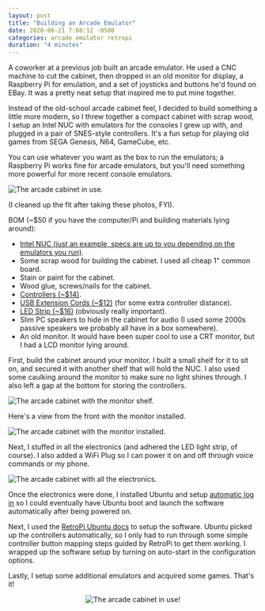 ```yaml
---
layout: post
title: "Building an Arcade Emulator"
date: 2020-06-21 7:08:12 -0500
categories: arcade emulator retropi
duration: "4 minutes"
---
```


A coworker at a previous job built an arcade emulator. He used a CNC machine to cut the cabinet, then dropped in an old monitor for display, a Raspberry Pi for emulation, and a set of joysticks and buttons he'd found on EBay. It was a pretty neat setup that inspired me to put mine together.

Instead of the old-school arcade cabinet feel, I decided to build something a little more modern, so I threw together a compact cabinet with scrap wood, I setup an Intel NUC with emulators for the consoles I grew up with, and plugged in a pair of SNES-style controllers. It's a fun setup for playing old games from SEGA Genesis, N64, GameCube, etc.

You can use whatever you want as the box to run the emulators; a Raspberry Pi works fine for arcade emulators, but you'll need something more powerful for more recent console emulators.

![The arcade cabinet in use.](/assets/images/posts/arcade-cabinet.jpg)

(I cleaned up the fit after taking these photos, FYI).

BOM (~\$50 if you have the computer/Pi and building materials lying around):

- <a href="https://amzn.to/310QX9e" target="_blank">Intel NUC (just an example, specs are up to you depending on the emulators you run)</a>.
- Some scrap wood for building the cabinet. I used all cheap 1" common board.
- Stain or paint for the cabinet.
- Wood glue, screws/nails for the cabinet.
- <a href="https://amzn.to/3dppOiG" target="_blank">Controllers (~\$14)</a>.
- <a href="https://amzn.to/2YThenj" target="_blank">USB Extension Cords (~\$12)</a> (for some extra controller distance).
- <a href="https://amzn.to/3fLkjwt" target="_blank">LED Strip (~\$16)</a> (obviously really important).
- Slim PC speakers to hide in the cabinet for audio (I used some 2000s passive speakers we probably all have in a box somewhere).
- An old monitor. It would have been super cool to use a CRT monitor, but I had a LCD monitor lying around.

First, build the cabinet around your monitor. I built a small shelf for it to sit on, and secured it with another shelf that will hold the NUC. I also used some caulking around the monitor to make sure no light shines through. I also left a gap at the bottom for storing the controllers.

![The arcade cabinet with the monitor shelf.](/assets/images/posts/arcade-cabinet-shelf.jpg)

Here's a view from the front with the monitor installed.

![The arcade cabinet with the monitor installed.](/assets/images/posts/arcade-cabinet-front.jpg)

Next, I stuffed in all the electronics (and adhered the LED light strip, of course). I also added a WiFi Plug so I can power it on and off through voice commands or my phone.

![The arcade cabinet with all the electronics.](/assets/images/posts/arcade-cabinet-stuffed.jpg)

Once the electronics were done, I installed Ubuntu and setup [automatic log in](https://www.maketecheasier.com/enable-automatic-login-in-ubuntu/) so I could eventually have Ubuntu boot and launch the software automatically after being powered on.

Next, I used the [RetroPi Ubuntu docs](https://retropie.org.uk/docs/Debian/) to setup the software. Ubuntu picked up the controllers automatically, so I only had to run through some simple controller button mapping steps guided by RetroPi to get them working. I wrapped up the software setup by turning on auto-start in the configuration options.

Lastly, I setup some additional emulators and acquired some games. That's it!

<div style="text-align: center">
    <img alt="The arcade cabinet in use!" src="/assets/images/posts/arcade-cabinet-animated.gif" />
</div>
